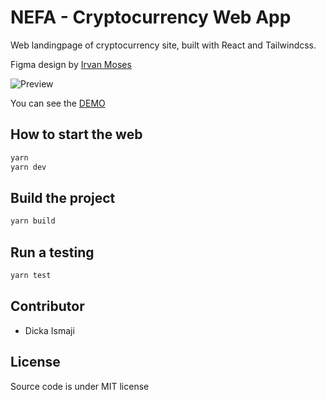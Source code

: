 # NEFA - Cryptocurrency Web App

Web landingpage of cryptocurrency site, built with React and Tailwindcss.

Figma design by [Irvan Moses](https://dribbble.com/irvan_moses)

![Preview](https://user-images.githubusercontent.com/50340947/201526604-a6de1e26-07ab-4541-8bb2-812eab2f8d1a.png)

You can see the [DEMO](https://nefa.netlify.app)

## How to start the web

```bash
yarn
yarn dev
```

## Build the project

```bash
yarn build
```

## Run a testing

```bash
yarn test
```

## Contributor
- Dicka Ismaji

## License

Source code is under MIT license
